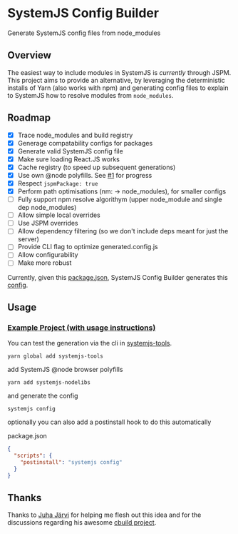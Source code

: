 # SystemJS Config Builder
Generate SystemJS config files from node_modules

## Overview
The easiest way to include modules in SystemJS is *currently* through JSPM. This project aims to provide an alternative, by leveraging the deterministic installs of Yarn (also works with npm) and generating config files to explain to SystemJS how to resolve modules from `node_modules`.

## Roadmap

- [x] Trace node_modules and build registry
- [x] Generage compatability configs for packages
- [x] Generate valid SystemJS config file
- [x] Make sure loading React.JS works
- [x] Cache registry (to speed up subsequent generations)
- [x] Use own @node polyfills. See [#1](https://github.com/alexisvincent/systemjs-config-builder/issues/1) for progress
- [x] Respect `jspmPackage: true`
- [x] Perform path optimisations (nm: -> node_modules), for smaller configs
- [ ] Fully support npm resolve algorithym (upper node_module and single dep node_modules)
- [ ] Allow simple local overrides
- [ ] Use JSPM overrides
- [ ] Allow dependency filtering (so we don't include deps meant for just the server)
- [ ] Provide CLI flag to optimize generated.config.js
- [ ] Allow configurability
- [ ] Make more robust

Currently, given this [package.json](./test/babel/package.json), 
SystemJS Config Builder generates this [config](./test/babel/generated.config.js).


## Usage
### [Example Project (with usage instructions)](./example)
You can test the generation via the cli in [systemjs-tools](https://github.com/alexisvincent/systemjs-tools).

`yarn global add systemjs-tools`

add SystemJS @node browser polyfills

`yarn add systemjs-nodelibs`

and generate the config

`systemjs config`

optionally you can also add a postinstall hook to do this automatically

package.json
```json
{
  "scripts": {
    "postinstall": "systemjs config"
  }
}
```

## Thanks
Thanks to [Juha Järvi](https://github.com/jjrv) for helping me flesh out this idea and for the discussions regarding
his awesome [cbuild project](https://github.com/charto/cbuild).
